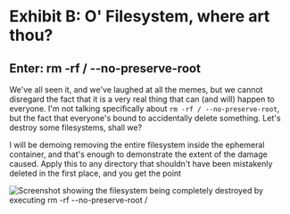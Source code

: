 # Exhibit B: O' Filesystem, where art thou?

## Enter: rm -rf / --no-preserve-root

We've all seen it, and we've laughed at all the memes, but we cannot disregard the fact that it is a very real thing that can (and will) happen to everyone. I'm not talking specifically about `rm -rf / --no-preserve-root`, but the fact that everyone's bound to accidentally delete something. Let's destroy some filesystems, shall we?

I will be demoing removing the entire filesystem inside the ephemeral container, and that's enough to demonstrate the extent of the damage caused. Apply this to any directory that shouldn't have been mistakenly deleted in the first place, and you get the point

<img class="center" alt="Screenshot showing the filesystem being completely destroyed by executing rm -rf --no-preserve-root /" src="../../assets/img/screenshots/tips/root-ex-b.png"/>
